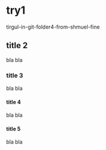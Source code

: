 # try1
tirgul-in-git-folder4-from-shmuel-fine
## title 2
bla bla
### title 3
bla bla 
#### title 4
bla bla
#### title 5
bla bla
